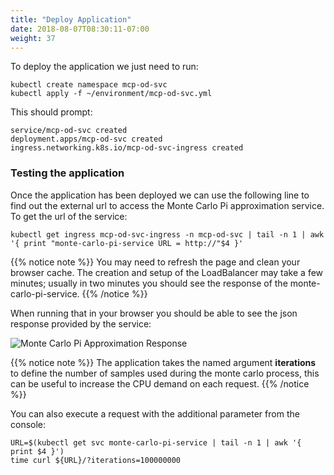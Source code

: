 ```yaml
---
title: "Deploy Application"
date: 2018-08-07T08:30:11-07:00
weight: 37
---
```


To deploy the application we just need to run:
```
kubectl create namespace mcp-od-svc
kubectl apply -f ~/environment/mcp-od-svc.yml 
```
This should prompt:
```
service/mcp-od-svc created
deployment.apps/mcp-od-svc created
ingress.networking.k8s.io/mcp-od-svc-ingress created
```


### Testing the application

Once the application has been deployed we can use the following line to find out the external url to access the Monte Carlo Pi approximation service. To get the url of the service: 
```
kubectl get ingress mcp-od-svc-ingress -n mcp-od-svc | tail -n 1 | awk '{ print "monte-carlo-pi-service URL = http://"$4 }'
```

{{% notice note %}}
You may need to refresh the page and clean your browser cache. The creation and setup of the LoadBalancer may take a few minutes; usually in two minutes you should see the response of the
monte-carlo-pi-service.
{{% /notice %}}

When running that in your browser you should be able to see the json response provided by the service:

![Monte Carlo Pi Approximation Response](/images/using_ec2_spot_instances_with_eks/deploy/monte_carlo_pi_output_1.png)

{{% notice note %}}
The application takes the named argument **iterations** to define the number of samples used during the
monte carlo process, this can be useful to increase the CPU demand on each request. 
{{% /notice %}}

You can also execute a request with the additional parameter from the console:
```
URL=$(kubectl get svc monte-carlo-pi-service | tail -n 1 | awk '{ print $4 }')
time curl ${URL}/?iterations=100000000
```
